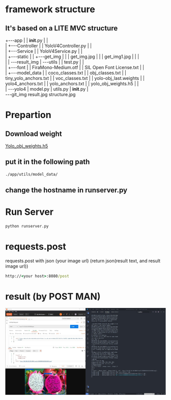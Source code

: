 # framework structure
## It's based on a LITE MVC structure

+---app
|   |   __init__.py
|   |   
|   +---Controller
|   |       YoloV4Controller.py
|   |       
|   +---Service
|   |       YoloV4Service.py
|   |       
|   +---static
|   |   +---get_img
|   |   |       get_img.jpg
|   |   |       get_img1.jpg
|   |   |       
|   |   \---result_img
|   \---utils
|       |   test.py
|       |   
|       +---font
|       |       FiraMono-Medium.otf
|       |       SIL Open Font License.txt
|       |       
|       +---model_data
|       |       coco_classes.txt
|       |       obj_classes.txt
|       |       tiny_yolo_anchors.txt
|       |       voc_classes.txt
|       |       yolo-obj_last.weights
|       |       yolo4_anchors.txt
|       |       yolo_anchors.txt
|       |       yolo_obj_weights.h5
|       |       
|       \---yolo4
|               model.py
|               utils.py
|               __init__.py
|               
\---git_img
        result.jpg
        structure.jpg
        


# Prepartion
## Download weight
[Yolo_obj_weights.h5](https://drive.google.com/file/d/1NqbM5jsrSCPd25o2YSzQ0n4hv_QGKuXb/view?usp=sharing)

## put it in the following path

```cmd
./app/utils/model_data/
```
## change the hostname in runserver.py

# Run Server
```cmd
python runserver.py
```

# requests.post
requests.post with json (your image url)
(return json(result text, and result image url))
```cmd
http://<your host>:8080/post
```
# result (by POST MAN)
![](./git_img/result.jpg)

